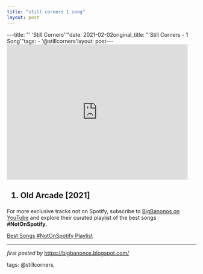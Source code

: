```yaml
---
title: "still corners 1 song"
layout: post
---
```

---title: "' 'Still Corners''"date: 2021-02-02original_title: "'Still Corners - 1 Song'"tags:  - '@stillcorners'layout: post---<iframe frameborder="0" height="360" src="https://youtube.com/embed/u3K_Voepk5o" width="480"></iframe><h2><ol><li>Old Arcade [2021]</li></ol></h2><!--Subscribe and Playlist Links--><div>    <p>For more exclusive tracks not on Spotify, subscribe to <a href="https://www.youtube.com/@BigBanonos" target="_blank">BigBanonos on YouTube</a> and explore their curated playlist of the best songs <strong>#NotOnSpotify</strong>.</p>    <p><a href="https://www.youtube.com/playlist?list=PLtuNtuTatqI0kFahUCbtbfenC_ET5O_tr" target="_blank">Best Songs #NotOnSpotify Playlist<br /></a></p></div><hr /><p><em>first posted by</em> <a href="https://bigbanonos.blogspot.com/" rel="noopener" target="_new">https://bigbanonos.blogspot.com/</a></p><p>tags: @stillcorners,</p>
